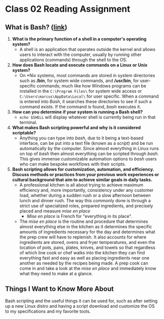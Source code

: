 # Class 02 Reading Assignment

## What is Bash? ([link](https://opensource.com/resources/what-bash))

1. **What is the primary function of a shell in a computer's operating system?**
   - A shell is an application that operates outside the kernel and allows users to interact with the computer, usually by running other applications (commands) through the shell to the OS.
2. **How does Bash locate and execute commands on a Linux or Unix system?**
   - On \*Nix systems, most commands are stored in system directories such as **/bin**, for system wide commands, and **/usr/bin**, for user-specific commands; much like how Windows programs can be installed in the `C:\Program Files\` for system wide access or `C:\Users\marcus\AppData\Local\` for user specific. When a command is entered into *Bash*, it searches these directories to see if such a command exists. If the command is found, *bash* executes it. 
3. **How can you determine if your system is running a Bash shell?**
   - `echo $SHELL` will display whatever shell is currently being run in that terminal.
4. **What makes Bash scripting powerful and why is it considered scriptable?**
   - Anything you can type into *bash*, due to it being a text-based interface, can be put into a text file (known as a *script*) and be run automatically by the computer. Since almost everything in Linux runs on top of *bash* then almost everything can be scripted through *bash*. This gives immense customizable automation options to *bash* users who can make bespoke workflows with their scripts.
5. **Bash scripting allows for customization, automation, and efficiency. Discuss methods or practices from your previous work experiences or cultural background that aim to achieve similar goals in daily tasks.**
   - A professional kitchen is all about trying to achieve maximum efficiency and, more importantly, consistency under any customer load, whether during a sudden rush or a slow afternoon between lunch and dinner rush. The way this commonly done is through a strict use of specialized roles, prepared ingredients, and precisely placed and measure *mise en place* 
       - *Mise en place* is French for "everything in its place".
   - The *mise en place* is the routine and procedure that determines almost everything else in the kitchen as it determines the specific amounts of ingredients necessary for the day and determines what the prep crew will have to replenish. It also accounts for where ingredients are stored, ovens and fryer temperatures, and even the location of pots, pans, plates, knives, and towels so that regardless of which line cook or chef walks into the kitchen they can find everything fast and easy as well as placing ingredients near one another as needed by the recipes being made. A prep cook can come in and take a look at the *mise en place* and immediately know what they need to make at a glance. 

## Things I Want to Know More About
Bash scripting and the useful things it can be used for, such as after setting up a new Linux distro and having a script download and customize the OS to my specifications and my favorite tools.

